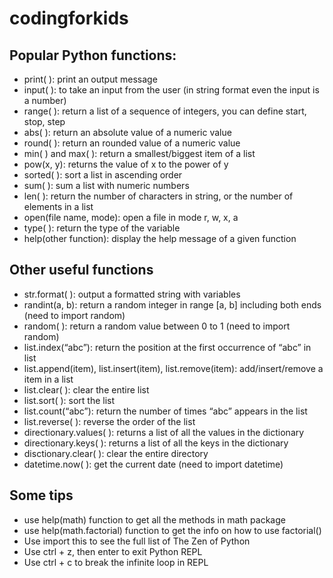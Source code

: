 # codingforkids

## Popular Python functions:
* print( ): print an output message
* input( ): to take an input from the user (in string format even the input is a number)
* range( ): return a list of a sequence of integers, you can define start, stop, step
* abs( ): return an absolute value of a numeric value
* round( ): return an rounded value of a numeric value
* min( ) and max( ): return a smallest/biggest item of a list 
* pow(x, y): returns the value of x to the power of y
* sorted( ): sort a list in ascending order
* sum( ): sum a list with numeric numbers
* len( ): return the number of characters in string, or the number of elements in a list
* open(file name, mode): open a file in mode r, w, x, a
* type( ): return the type of the variable  
* help(other function): display the help message of a given function

## Other useful functions
* str.format( ): output a formatted string with variables
* randint(a, b): return a random integer in range [a, b] including both ends (need to import random)
* random( ): return a random value between 0 to 1 (need to import random)
* list.index(“abc”): return the position at the first occurrence of “abc” in list
* list.append(item), list.insert(item), list.remove(item): add/insert/remove a item in a list
* list.clear( ): clear the entire list
* list.sort( ): sort the list
* list.count(“abc”): return the number of times “abc” appears in the list
* list.reverse( ): reverse the order of the list
* directionary.values( ): returns a list of all the values in the dictionary
* directionary.keys( ): returns a list of all the keys in the dictionary
* disctionary.clear( ): clear the entire directory
* datetime.now( ):  get the current date (need to import datetime)


## Some tips
* use help(math) function to get all the methods in math package
* use help(math.factorial) function to get the info on how to use factorial()  
* Use import this to see the full list of The Zen of Python
* Use ctrl + z, then enter to exit Python REPL
* Use ctrl + c to break the infinite loop in REPL




